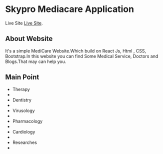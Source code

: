 # Skypro Mediacare Application

Live Site [Live Site](https://medicare-15e84.web.app/).

## About Website

It's a simple MediCare Website.Which build on React Js, Html , CSS, Bootstrap.In this website you can find Some Medical Service, Doctors and Blogs.That may can help you.

## Main Point 
<ul>
    <li>Therapy<li>
    <li>Dentistry<li>
    <li>Virusology<li>
    <li>Pharmacology<li>
    <li>Cardiology<li>
    <li>Researches<li>
<ul>